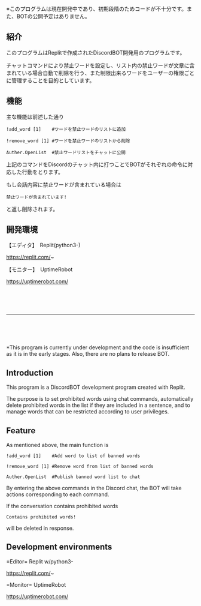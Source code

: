 ※このプログラムは現在開発中であり、初期段階のためコードが不十分です。また、BOTの公開予定はありません。





## **紹介**

このプログラムはReplitで作成されたDiscordBOT開発用のプログラムです。

チャットコマンドにより禁止ワードを設定し、リスト内の禁止ワードが文章に含まれている場合自動で削除を行う、また制限出来るワードをユーザーの権限ごとに管理することを目的としています。


## **機能**

主な機能は前述した通り


`!add_word [1]    #ワードを禁止ワードのリストに追加`

`!remove_word [1] #ワードを禁止ワードのリストから削除`
 
`Auther.OpenList  #禁止ワードリストをチャットに公開`


上記のコマンドをDiscordのチャット内に打つことでBOTがそれぞれの命令に対応した行動をとります。

もし会話内容に禁止ワードが含まれている場合は


`禁止ワードが含まれています!`

と返し削除されます。



## **開発環境**

【エディタ】　Replit(python3-)


https://replit.com/~


【モニター】　UptimeRobot


https://uptimerobot.com/


<br>
<br>
<br>

***

<br>
<br>
<br>


*This program is currently under development and the code is insufficient as it is in the early stages. Also, there are no plans to release BOT.





## **Introduction**

This program is a DiscordBOT development program created with Replit.

The purpose is to set prohibited words using chat commands, automatically delete prohibited words in the list if they are included in a sentence, and to manage words that can be restricted according to user privileges.

## **Feature**

As mentioned above, the main function is


`!add_word [1]    #Add word to list of banned words`

`!remove_word [1] #Remove word from list of banned words`
 
`Auther.OpenList  #Publish banned word list to chat`


By entering the above commands in the Discord chat, the BOT will take actions corresponding to each command.

If the conversation contains prohibited words


`Contains prohibited words!`

will be deleted in response.



## **Development environments**

=Editor= Replit w/python3-


https://replit.com/~


=Monitor= UptimeRobot


https://uptimerobot.com/
